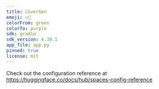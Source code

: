 ```yaml
---
title: CoverGen
emoji: 🔥🚀
colorFrom: green
colorTo: purple
sdk: gradio
sdk_version: 4.38.1
app_file: app.py
pinned: true
license: mit
---
```


Check out the configuration reference at https://huggingface.co/docs/hub/spaces-config-reference